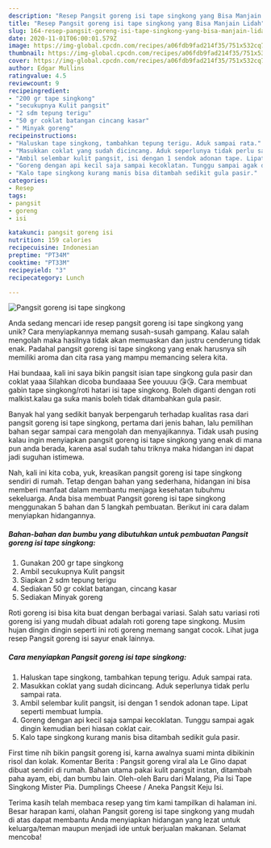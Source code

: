 ```yaml
---
description: "Resep Pangsit goreng isi tape singkong yang Bisa Manjain Lidah"
title: "Resep Pangsit goreng isi tape singkong yang Bisa Manjain Lidah"
slug: 164-resep-pangsit-goreng-isi-tape-singkong-yang-bisa-manjain-lidah
date: 2020-11-01T06:00:01.579Z
image: https://img-global.cpcdn.com/recipes/a06fdb9fad214f35/751x532cq70/pangsit-goreng-isi-tape-singkong-foto-resep-utama.jpg
thumbnail: https://img-global.cpcdn.com/recipes/a06fdb9fad214f35/751x532cq70/pangsit-goreng-isi-tape-singkong-foto-resep-utama.jpg
cover: https://img-global.cpcdn.com/recipes/a06fdb9fad214f35/751x532cq70/pangsit-goreng-isi-tape-singkong-foto-resep-utama.jpg
author: Edgar Mullins
ratingvalue: 4.5
reviewcount: 9
recipeingredient:
- "200 gr tape singkong"
- "secukupnya Kulit pangsit"
- "2 sdm tepung terigu"
- "50 gr coklat batangan cincang kasar"
- " Minyak goreng"
recipeinstructions:
- "Haluskan tape singkong, tambahkan tepung terigu. Aduk sampai rata."
- "Masukkan coklat yang sudah dicincang. Aduk seperlunya tidak perlu sampai rata."
- "Ambil selembar kulit pangsit, isi dengan 1 sendok adonan tape. Lipat seperti membuat lumpia."
- "Goreng dengan api kecil saja sampai kecoklatan. Tunggu sampai agak dingin kemudian beri hiasan coklat cair."
- "Kalo tape singkong kurang manis bisa ditambah sedikit gula pasir."
categories:
- Resep
tags:
- pangsit
- goreng
- isi

katakunci: pangsit goreng isi 
nutrition: 159 calories
recipecuisine: Indonesian
preptime: "PT34M"
cooktime: "PT33M"
recipeyield: "3"
recipecategory: Lunch

---
```



![Pangsit goreng isi tape singkong](https://img-global.cpcdn.com/recipes/a06fdb9fad214f35/751x532cq70/pangsit-goreng-isi-tape-singkong-foto-resep-utama.jpg)

Anda sedang mencari ide resep pangsit goreng isi tape singkong yang unik? Cara menyiapkannya memang susah-susah gampang. Kalau salah mengolah maka hasilnya tidak akan memuaskan dan justru cenderung tidak enak. Padahal pangsit goreng isi tape singkong yang enak harusnya sih memiliki aroma dan cita rasa yang mampu memancing selera kita.

Hai bundaaa, kali ini saya bikin pangsit isian tape singkong gula pasir dan coklat yaaa Silahkan dicoba bundaaaa See youuuu 😘😘. Cara membuat gabin tape singkong/roti hatari isi tape singkong. Boleh diganti dengan roti malkist.kalau ga suka manis boleh tidak ditambahkan gula pasir.

Banyak hal yang sedikit banyak berpengaruh terhadap kualitas rasa dari pangsit goreng isi tape singkong, pertama dari jenis bahan, lalu pemilihan bahan segar sampai cara mengolah dan menyajikannya. Tidak usah pusing kalau ingin menyiapkan pangsit goreng isi tape singkong yang enak di mana pun anda berada, karena asal sudah tahu triknya maka hidangan ini dapat jadi suguhan istimewa.


Nah, kali ini kita coba, yuk, kreasikan pangsit goreng isi tape singkong sendiri di rumah. Tetap dengan bahan yang sederhana, hidangan ini bisa memberi manfaat dalam membantu menjaga kesehatan tubuhmu sekeluarga. Anda bisa membuat Pangsit goreng isi tape singkong menggunakan 5 bahan dan 5 langkah pembuatan. Berikut ini cara dalam menyiapkan hidangannya.

<!--inarticleads1-->

##### Bahan-bahan dan bumbu yang dibutuhkan untuk pembuatan Pangsit goreng isi tape singkong:

1. Gunakan 200 gr tape singkong
1. Ambil secukupnya Kulit pangsit
1. Siapkan 2 sdm tepung terigu
1. Sediakan 50 gr coklat batangan, cincang kasar
1. Sediakan  Minyak goreng


Roti goreng isi bisa kita buat dengan berbagai variasi. Salah satu variasi roti goreng isi yang mudah dibuat adalah roti goreng tape singkong. Musim hujan dingin dingin seperti ini roti goreng memang sangat cocok. Lihat juga resep Pangsit goreng isi sayur enak lainnya. 

<!--inarticleads2-->

##### Cara menyiapkan Pangsit goreng isi tape singkong:

1. Haluskan tape singkong, tambahkan tepung terigu. Aduk sampai rata.
1. Masukkan coklat yang sudah dicincang. Aduk seperlunya tidak perlu sampai rata.
1. Ambil selembar kulit pangsit, isi dengan 1 sendok adonan tape. Lipat seperti membuat lumpia.
1. Goreng dengan api kecil saja sampai kecoklatan. Tunggu sampai agak dingin kemudian beri hiasan coklat cair.
1. Kalo tape singkong kurang manis bisa ditambah sedikit gula pasir.


First time nih bikin pangsit goreng isi, karna awalnya suami minta dibikinin risol dan kolak. Komentar Berita : Pangsit goreng viral ala Le Gino dapat dibuat sendiri di rumah. Bahan utama pakai kulit pangsit instan, ditambah paha ayam, ebi, dan bumbu lain. Oleh-oleh Baru dari Malang, Pia Isi Tape Singkong Mister Pia. Dumplings Cheese / Aneka Pangsit Keju Isi. 

Terima kasih telah membaca resep yang tim kami tampilkan di halaman ini. Besar harapan kami, olahan Pangsit goreng isi tape singkong yang mudah di atas dapat membantu Anda menyiapkan hidangan yang lezat untuk keluarga/teman maupun menjadi ide untuk berjualan makanan. Selamat mencoba!
